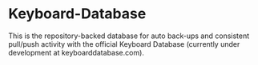 # Keyboard-Database
This is the repository-backed database for auto back-ups and consistent pull/push activity with the official Keyboard Database (currently under development at keyboarddatabase.com). 
